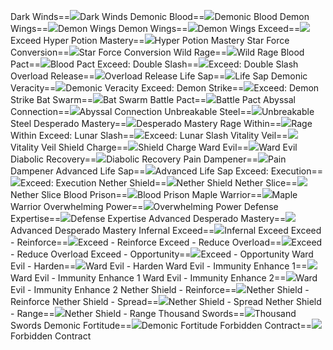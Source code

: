Dark Winds==<img src="upload/mxd/Demon_Avenger/Skill_Dark_Winds.png"/>Dark Winds
Demonic Blood==<img src="upload/mxd/Demon_Avenger/Skill_Demonic_Blood.png"/>Demonic Blood
Demon Wings==<img src="upload/mxd/Demon_Avenger/Skill_Demon_Wings.png"/>Demon Wings
Demon Wings==<img src="upload/mxd/Demon_Avenger/Skill_Demon_Wings_(2).png"/>Demon Wings
Exceed==<img src="upload/mxd/Demon_Avenger/Skill_Exceed.png"/>Exceed
Hyper Potion Mastery==<img src="upload/mxd/Demon_Avenger/Skill_Hyper_Potion_Mastery.png"/>Hyper Potion Mastery
Star Force Conversion==<img src="upload/mxd/Demon_Avenger/Skill_Star_Force_Conversion.png"/>Star Force Conversion
Wild Rage==<img src="upload/mxd/Demon_Avenger/Skill_Wild_Rage.png"/>Wild Rage
Blood Pact==<img src="upload/mxd/Demon_Avenger/Skill_Blood_Pact.png"/>Blood Pact
Exceed: Double Slash==<img src="upload/mxd/Demon_Avenger/Skill_Exceed_Double_Slash.png"/>Exceed: Double Slash
Overload Release==<img src="upload/mxd/Demon_Avenger/Skill_Overload_Release.png"/>Overload Release
Life Sap==<img src="upload/mxd/Demon_Avenger/Skill_Life_Sap.png"/>Life Sap
Demonic Veracity==<img src="upload/mxd/Demon_Avenger/Skill_Demonic_Veracity.png"/>Demonic Veracity
Exceed: Demon Strike==<img src="upload/mxd/Demon_Avenger/Skill_Exceed_Demon_Strike.png"/>Exceed: Demon Strike
Bat Swarm==<img src="upload/mxd/Demon_Avenger/Skill_Bat_Swarm.png"/>Bat Swarm
Battle Pact==<img src="upload/mxd/Demon_Avenger/Skill_Battle_Pact_(Demon_Avenger).png"/>Battle Pact
Abyssal Connection==<img src="upload/mxd/Demon_Avenger/Skill_Abyssal_Connection.png"/>Abyssal Connection
Unbreakable Steel==<img src="upload/mxd/Demon_Avenger/Skill_Unbreakable_Steel.png"/>Unbreakable Steel
Desperado Mastery==<img src="upload/mxd/Demon_Avenger/Skill_Desperado_Mastery.png"/>Desperado Mastery
Rage Within==<img src="upload/mxd/Demon_Avenger/Skill_Rage_Within.png"/>Rage Within
Exceed: Lunar Slash==<img src="upload/mxd/Demon_Avenger/Skill_Exceed_Lunar_Slash.png"/>Exceed: Lunar Slash
Vitality Veil==<img src="upload/mxd/Demon_Avenger/Skill_Vitality_Veil.png"/>Vitality Veil
Shield Charge==<img src="upload/mxd/Demon_Avenger/Skill_Shield_Charge.png"/>Shield Charge
Ward Evil==<img src="upload/mxd/Demon_Avenger/Skill_Ward_Evil.png"/>Ward Evil
Diabolic Recovery==<img src="upload/mxd/Demon_Avenger/Skill_Diabolic_Recovery.png"/>Diabolic Recovery
Pain Dampener==<img src="upload/mxd/Demon_Avenger/Skill_Pain_Dampener.png"/>Pain Dampener
Advanced Life Sap==<img src="upload/mxd/Demon_Avenger/Skill_Advanced_Life_Sap.png"/>Advanced Life Sap
Exceed: Execution==<img src="upload/mxd/Demon_Avenger/Skill_Exceed_Execution.png"/>Exceed: Execution
Nether Shield==<img src="upload/mxd/Demon_Avenger/Skill_Nether_Shield.png"/>Nether Shield
Nether Slice==<img src="upload/mxd/Demon_Avenger/Skill_Nether_Slice.png"/>Nether Slice
Blood Prison==<img src="upload/mxd/Demon_Avenger/Skill_Blood_Prison.png"/>Blood Prison
Maple Warrior==<img src="upload/mxd/Demon_Avenger/Skill_Maple_Warrior_(Demon).png"/>Maple Warrior
Overwhelming Power==<img src="upload/mxd/Demon_Avenger/Skill_Overwhelming_Power.png"/>Overwhelming Power
Defense Expertise==<img src="upload/mxd/Demon_Avenger/Skill_Defense_Expertise.png"/>Defense Expertise
Advanced Desperado Mastery==<img src="upload/mxd/Demon_Avenger/Skill_Advanced_Desperado_Mastery.png"/>Advanced Desperado Mastery
Infernal Exceed==<img src="upload/mxd/Demon_Avenger/Skill_Infernal_Exceed.png"/>Infernal Exceed
Exceed \- Reinforce==<img src="upload/mxd/Demon_Avenger/Skill_Exceed_-_Reinforce.png"/>Exceed - Reinforce
Exceed \- Reduce Overload==<img src="upload/mxd/Demon_Avenger/Skill_Exceed_-_Reduce_Overload.png"/>Exceed - Reduce Overload
Exceed \- Opportunity==<img src="upload/mxd/Demon_Avenger/Skill_Exceed_-_Opportunity.png"/>Exceed - Opportunity
Ward Evil \- Harden==<img src="upload/mxd/Demon_Avenger/Skill_Ward_Evil_-_Harden.png"/>Ward Evil - Harden
Ward Evil \- Immunity Enhance 1==<img src="upload/mxd/Demon_Avenger/Skill_Ward_Evil_-_Immunity_Enhance_1.png"/>Ward Evil - Immunity Enhance 1
Ward Evil \- Immunity Enhance 2==<img src="upload/mxd/Demon_Avenger/Skill_Ward_Evil_-_Immunity_Enhance_2.png"/>Ward Evil - Immunity Enhance 2
Nether Shield \- Reinforce==<img src="upload/mxd/Demon_Avenger/Skill_Nether_Shield_-_Reinforce.png"/>Nether Shield - Reinforce
Nether Shield \- Spread==<img src="upload/mxd/Demon_Avenger/Skill_Nether_Shield_-_Spread.png"/>Nether Shield - Spread
Nether Shield \- Range==<img src="upload/mxd/Demon_Avenger/Skill_Nether_Shield_-_Range.png"/>Nether Shield - Range
Thousand Swords==<img src="upload/mxd/Demon_Avenger/Skill_Thousand_Swords.png"/>Thousand Swords
Demonic Fortitude==<img src="upload/mxd/Demon_Avenger/Skill_Demonic_Fortitude.png"/>Demonic Fortitude
Forbidden Contract==<img src="upload/mxd/Demon_Avenger/Skill_Forbidden_Contract.png"/>Forbidden Contract

